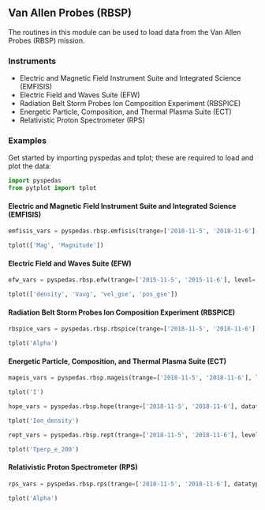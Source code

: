 
## Van Allen Probes (RBSP)
The routines in this module can be used to load data from the Van Allen Probes (RBSP) mission. 

### Instruments
- Electric and Magnetic Field Instrument Suite and Integrated Science (EMFISIS)
- Electric Field and Waves Suite (EFW)
- Radiation Belt Storm Probes Ion Composition Experiment (RBSPICE)
- Energetic Particle, Composition, and Thermal Plasma Suite (ECT)
- Relativistic Proton Spectrometer (RPS)

### Examples
Get started by importing pyspedas and tplot; these are required to load and plot the data:

```python
import pyspedas
from pytplot import tplot
```

#### Electric and Magnetic Field Instrument Suite and Integrated Science (EMFISIS)

```python
emfisis_vars = pyspedas.rbsp.emfisis(trange=['2018-11-5', '2018-11-6'], datatype='magnetometer', level='l3')

tplot(['Mag', 'Magnitude'])
```

#### Electric Field and Waves Suite (EFW)

```python
efw_vars = pyspedas.rbsp.efw(trange=['2015-11-5', '2015-11-6'], level='l3')

tplot(['density', 'Vavg', 'vel_gse', 'pos_gse'])
```

#### Radiation Belt Storm Probes Ion Composition Experiment (RBSPICE)

```python
rbspice_vars = pyspedas.rbsp.rbspice(trange=['2018-11-5', '2018-11-6'], datatype='tofxeh', level='l3')

tplot('Alpha')
```

#### Energetic Particle, Composition, and Thermal Plasma Suite (ECT)

```python
mageis_vars = pyspedas.rbsp.mageis(trange=['2018-11-5', '2018-11-6'], level='l3', rel='rel04')

tplot('I')

hope_vars = pyspedas.rbsp.hope(trange=['2018-11-5', '2018-11-6'], datatype='moments', level='l3', rel='rel04')

tplot('Ion_density')

rept_vars = pyspedas.rbsp.rept(trange=['2018-11-5', '2018-11-6'], level='l3', rel='rel03')

tplot('Tperp_e_200')
```

#### Relativistic Proton Spectrometer (RPS)

```python
rps_vars = pyspedas.rbsp.rps(trange=['2018-11-5', '2018-11-6'], datatype='rps', level='l2')

tplot('Alpha')
```
